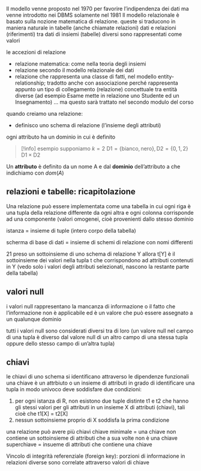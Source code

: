 Il modello venne proposto nel 1970 per favorire l’indipendenza dei dati ma venne introdotto nei DBMS solamente nel 1981
Il modello relazionale è basato sulla nozione matematica di relazione. queste si traducono in maniera naturale in tabelle (anche chiamate relazioni)
dati e relazioni (riferimenti) tra dati di insiemi (tabelle) diversi sono rappresentati come valori

le accezioni di relazione
- relazione matematica: come nella teoria degli insiemi
- relazione secondo il modello relazionale dei dati
- relazione che rappresenta una classe di fatti, nel modello entity-relationship; tradotto anche con associazione perché rappresenta appunto un tipo di collegamento (relazione) concettuale tra entità diverse (ad esempio Esame mette in relazione uno Studente ed un Insegnamento) ... ma questo sarà trattato nel secondo modulo del corso

quando creiamo una relazione:
- definisco uno schema di relazione (l’insieme degli attributi)

ogni attributo ha un dominio in cui è definito

> [!info] esempio
> supponiamo $k=2$
> $\text{D1} = \{\text{bianco}, \text{nero}\}, \text{D2} = \{0,1,2\}$
> $\text{D1}\times \text{D2}$

Un **attributo** è definito da un nome A e dal **dominio** dell’attributo a che indichiamo con $dom(A)$

## relazioni e tabelle: ricapitolazione
Una relazione può essere implementata come una tabella in cui ogni riga è una tupla della relazione differente da ogni altra e ogni colonna corrisponde ad una componente (valori omogenei, cioè provenienti dallo stesso dominio

istanza = insieme di tuple (intero corpo della tabella)

 scherma di base di dati = insieme di schemi di relazione con nomi differenti

21 preso un sottoinsieme di uno schema di relazione Y allora t[Y] è il sottoinsieme dei valori nella tupla t che corrispondono ad attributi contenuti in Y (vedo solo i valori degli attributi selezionati, nascono la restante parte della tabella)

## valori null
i valori null rappresentano la mancanza di informazione o il fatto che l’informazione non è applicabile ed è un valore che può essere assegnato a un qualunque dominio

tutti i valori null sono considerati diversi tra di loro (un valore null nel campo di una tupla è diverso dal valore null di un altro campo di una stessa tupla oppure dello stesso campo di un’altra tupla)

## chiavi
le chiavi di uno schema si identificano attraverso le dipendenze funzionali
una chiave è un attrbiuto o un insieme di attributi in grado di identificare una tupla in modo univoco
deve soddisfare due condizioni:
1. per ogni istanza di R, non esistono due tuple distinte t1 e t2 che hanno gli stessi valori per gli attributi in un insieme X di attributi (chiavi), tali cioè che t1[X] = t2[X]
2. nessun sottoinsieme proprio di X soddisfa la prima condizione

una relazione può avere più chiavi 
chiave minimale = una chiave non contiene un sottoinsieme di attributi che a sua volte non è una chiave
superchiave = insueme di attributi che contiene una chiave


Vincolo di integrità referenziale (foreign key): porzioni di informazione in relazioni diverse sono correlate attraverso valori di chiave